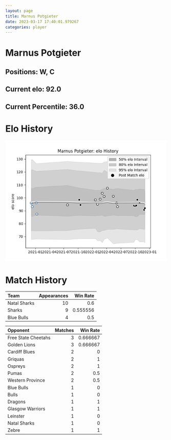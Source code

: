 ```yaml
---  
layout: page  
title: Marnus Potgieter  
date: 2023-03-17 17:40:01.979267  
categories: player  
---
```

# Marnus Potgieter

## Positions: W, C

## Current elo: 92.0

## Current Percentile: 36.0

# Elo History


![elo history](history_MarnusPotgieter.png)
# Match History


| Team         |   Appearances |   Win Rate |
|:-------------|--------------:|-----------:|
| Natal Sharks |            10 |   0.6      |
| Sharks       |             9 |   0.555556 |
| Blue Bulls   |             4 |   0.5      |

| Opponent            |   Matches |   Win Rate |
|:--------------------|----------:|-----------:|
| Free State Cheetahs |         3 |   0.666667 |
| Golden Lions        |         3 |   0.666667 |
| Cardiff Blues       |         2 |   0        |
| Griquas             |         2 |   1        |
| Ospreys             |         2 |   1        |
| Pumas               |         2 |   0.5      |
| Western Province    |         2 |   0.5      |
| Blue Bulls          |         1 |   0        |
| Bulls               |         1 |   0        |
| Dragons             |         1 |   1        |
| Glasgow Warriors    |         1 |   1        |
| Leinster            |         1 |   0        |
| Natal Sharks        |         1 |   0        |
| Zebre               |         1 |   1        |
